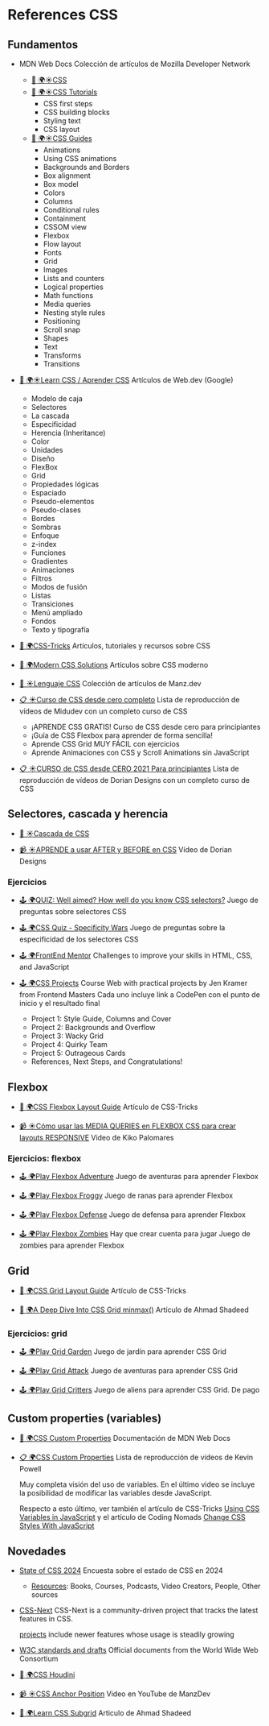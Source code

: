 # References CSS

## Fundamentos

- MDN Web Docs
  Colección de artículos de Mozilla Developer Network

  - [📖 🌍☀️CSS](https://developer.mozilla.org/es/docs/Web/CSS)
  - [📖 🌍☀️CSS Tutorials](https://developer.mozilla.org/es/docs/Learn/CSS)
    - CSS first steps
    - CSS building blocks
    - Styling text
    - CSS layout
  - [📖 🌍☀️CSS Guides](https://developer.mozilla.org/es/docs/Web/CSS)
    - Animations
    - Using CSS animations
    - Backgrounds and Borders
    - Box alignment
    - Box model
    - Colors
    - Columns
    - Conditional rules
    - Containment
    - CSSOM view
    - Flexbox
    - Flow layout
    - Fonts
    - Grid
    - Images
    - Lists and counters
    - Logical properties
    - Math functions
    - Media queries
    - Nesting style rules
    - Positioning
    - Scroll snap
    - Shapes
    - Text
    - Transforms
    - Transitions

- [📖 🌍☀️Learn CSS / Aprender CSS](https://web.dev/learn/css?hl=es)
  Artículos de Web.dev (Google)

  - Modelo de caja
  - Selectores
  - La cascada
  - Especificidad
  - Herencia (Inheritance)
  - Color
  - Unidades
  - Diseño
  - FlexBox
  - Grid
  - Propiedades lógicas
  - Espaciado
  - Pseudo-elementos
  - Pseudo-clases
  - Bordes
  - Sombras
  - Enfoque
  - z-index
  - Funciones
  - Gradientes
  - Animaciones
  - Filtros
  - Modos de fusión
  - Listas
  - Transiciones
  - Menú ampliado
  - Fondos
  - Texto y tipografía

- [📖 🌍CSS-Tricks](https://css-tricks.com/)
  Artículos, tutoriales y recursos sobre CSS

- [📖 🌍Modern CSS Solutions](https://moderncss.dev/)
  Artículos sobre CSS moderno

- [📖 ☀️Lenguaje CSS](https://lenguajecss.com/css/)
  Colección de artículos de Manz.dev

- [📋 ☀️Curso de CSS desde cero completo](https://www.youtube.com/playlist?list=PLUofhDIg_38q7l8gV4IVCz_pjUeyD99_j)
  Lista de reproducción de vídeos de Midudev con un completo curso de CSS

  - ¡APRENDE CSS GRATIS! Curso de CSS desde cero para principiantes
  - ¡Guía de CSS Flexbox para aprender de forma sencilla!
  - Aprende CSS Grid MUY FÁCIL con ejercicios
  - Aprende Animaciones con CSS y Scroll Animations sin JavaScript

- [📋 ☀️CURSO de CSS desde CERO 2021 Para principiantes](https://www.youtube.com/watch?v=-k-w8JpTNwA&list=PLROIqh_5RZeDbvISffzihyxzqJBt_z3-Z)
  Lista de reproducción de vídeos de Dorian Designs con un completo curso de CSS

## Selectores, cascada y herencia

- [📖 ☀️Cascada de CSS](https://lenguajecss.com/cascada-css/)

- [📹 ☀️APRENDE a usar AFTER y BEFORE en CSS](https://www.youtube.com/watch?v=VsYqbdBOP50&t=176s)
  Vídeo de Dorian Designs

### Ejercicios

- [🕹️ 🌍QUIZ: Well aimed? How well do you know CSS selectors?](https://codepen.io/pehaa/full/ROapJZ)
  Juego de preguntas sobre selectores CSS

- [🕹️ 🌍CSS Quiz - Specificity Wars](https://codepen.io/pehaa/pen/dEpvXN)
  Juego de preguntas sobre la especificidad de los selectores CSS

- [🕹️ 🌍FrontEnd Mentor](https://www.frontendmentor.io/)
  Challenges to improve your skills in HTML, CSS, and JavaScript

- [🕹️ 🌍CSS Projects](https://projects.css.education/index.html)
  Course Web with practical projects by Jen Kramer from Frontend Masters
  Cada uno incluye link a CodePen con el punto de inicio y el resultado final

  - Project 1: Style Guide, Columns and Cover
  - Project 2: Backgrounds and Overflow
  - Project 3: Wacky Grid
  - Project 4: Quirky Team
  - Project 5: Outrageous Cards
  - References, Next Steps, and Congratulations!

## Flexbox

- [📖 🌍CSS Flexbox Layout Guide](https://css-tricks.com/snippets/css/a-guide-to-flexbox/)
  Artículo de CSS-Tricks

- [📹 ☀️Cómo usar las MEDIA QUERIES en FLEXBOX CSS para crear layouts RESPONSIVE](https://www.youtube.com/watch?v=pu6ArfDxxpE)
  Video de Kiko Palomares

### Ejercicios: flexbox

- [🕹️ 🌍Play Flexbox Adventure](https://codingfantasy.com/games/flexboxadventure/play)
  Juego de aventuras para aprender Flexbox

- [🕹️ 🌍Play Flexbox Froggy](https://flexboxfroggy.com/)
  Juego de ranas para aprender Flexbox

- [🕹️ 🌍Play Flexbox Defense](http://www.flexboxdefense.com/)
  Juego de defensa para aprender Flexbox

- [🕹️ 🌍Play Flexbox Zombies](https://flexboxzombies.com/) Hay que crear cuenta para jugar
  Juego de zombies para aprender Flexbox

## Grid

- [📖 🌍CSS Grid Layout Guide](https://css-tricks.com/snippets/css/complete-guide-grid/)
  Artículo de CSS-Tricks

- [📖 🌍A Deep Dive Into CSS Grid minmax()](https://ishadeed.com/article/css-grid-minmax/)
  Artículo de Ahmad Shadeed

### Ejercicios: grid

- [🕹️ 🌍Play Grid Garden](https://cssgridgarden.com/)
  Juego de jardín para aprender CSS Grid

- [🕹️ 🌍Play Grid Attack](https://codingfantasy.com/games/css-grid-attack)
  Juego de aventuras para aprender CSS Grid

- [🕹️ 🌍Play Grid Critters](https://gridcritters.com/)
  Juego de aliens para aprender CSS Grid. De pago

## Custom properties (variables)

- [📖 🌍CSS Custom Properties](https://developer.mozilla.org/es/docs/Web/CSS/Using_CSS_custom_properties)
  Documentación de MDN Web Docs

- [📋 🌍CSS Custom Properties](https://www.youtube.com/playlist?list=PL4-IK0AVhVjOT2KBB5TSbD77OmfHvtqUi)
  Lista de reproducción de vídeos de Kevin Powell

  Muy completa visión del uso de variables. En el último video se incluye la posibilidad de modificar las variables desde JavaScript.

  Respecto a esto último, ver también el artículo de CSS-Tricks [Using CSS Variables in JavaScript](https://css-tricks.com/updating-a-css-variable-with-javascript/)
  y el artículo de Coding Nomads [Change CSS Styles With JavaScript](https://codingnomads.com/change-style-css-javascript#changing-css-variables)

## Novedades

- [State of CSS 2024](https://2024.stateofcss.com/en-US/)
  Encuesta sobre el estado de CSS en 2024

  - [Resources](https://2024.stateofcss.com/en-US/resources/): Books, Courses, Podcasts, Video Creators, People, Other sources

- [CSS-Next](https://github.com/CSS-Next)
  CSS-Next is a community-driven project that tracks the latest features in CSS.

  [projects](https://github.com/orgs/CSS-Next/projects/1/views/2) include newer features whose usage is steadily growing

- [W3C standards and drafts](https://www.w3.org/TR/?filter-tr-name=css)
  Official documents from the World Wide Web Consortium

- [📖 🌍CSS Houdini](https://developer.mozilla.org/es/docs/Web/Houdini)

- [📹 ☀️CSS Anchor Position](https://lenguajecss.com/css/posicionamiento/anchor-position/)
  Video en YouTube de ManzDev

- [📖 🌍Learn CSS Subgrid](https://ishadeed.com/article/learn-css-subgrid/)
  Articulo de Ahmad Shadeed
